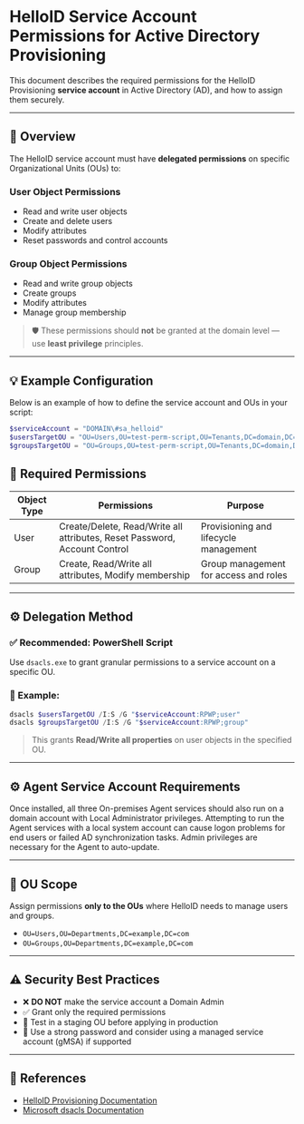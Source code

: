 # HelloID Service Account Permissions for Active Directory Provisioning

This document describes the required permissions for the HelloID Provisioning **service account** in Active Directory (AD), and how to assign them securely.

---

## 🔧 Overview

The HelloID service account must have **delegated permissions** on specific Organizational Units (OUs) to:

### User Object Permissions
- Read and write user objects
- Create and delete users
- Modify attributes
- Reset passwords and control accounts

### Group Object Permissions
- Read and write group objects
- Create groups
- Modify attributes
- Manage group membership

> 🛡️ These permissions should **not** be granted at the domain level — use **least privilege** principles.

---
## 💡 Example Configuration

Below is an example of how to define the service account and OUs in your script:

```powershell
$serviceAccount = "DOMAIN\#sa_helloid"
$usersTargetOU = "OU=Users,OU=test-perm-script,OU=Tenants,DC=domain,DC=com"
$groupsTargetOU = "OU=Groups,OU=test-perm-script,OU=Tenants,DC=domain,DC=com"
```

## 🔐 Required Permissions

| Object Type | Permissions | Purpose |
|-------------|-------------|---------|
| User | Create/Delete, Read/Write all attributes, Reset Password, Account Control | Provisioning and lifecycle management |
| Group | Create, Read/Write all attributes, Modify membership | Group management for access and roles |

---

## ⚙️ Delegation Method

### ✅ Recommended: PowerShell Script
Use `dsacls.exe` to grant granular permissions to a service account on a specific OU.

### 🔧 Example:
```powershell
dsacls $usersTargetOU /I:S /G "$serviceAccount:RPWP;user"
dsacls $groupsTargetOU /I:S /G "$serviceAccount:RPWP;group"
```

> This grants **Read/Write all properties** on user objects in the specified OU.

---

## ⚙️ Agent Service Account Requirements

Once installed, all three On-premises Agent services should also run on a domain account with Local Administrator privileges.
Attempting to run the Agent services with a local system account can cause logon problems for end users or failed AD synchronization tasks.
Admin privileges are necessary for the Agent to auto-update.

---

## 📁 OU Scope

Assign permissions **only to the OUs** where HelloID needs to manage users and groups.

- `OU=Users,OU=Departments,DC=example,DC=com`
- `OU=Groups,OU=Departments,DC=example,DC=com`

---

## ⚠️ Security Best Practices

- ❌ **DO NOT** make the service account a Domain Admin
- ✅ Grant only the required permissions
- 🧪 Test in a staging OU before applying in production
- 🔐 Use a strong password and consider using a managed service account (gMSA) if supported

---

## 📘 References

- [HelloID Provisioning Documentation](https://docs.helloid.com)
- [Microsoft dsacls Documentation](https://learn.microsoft.com/en-us/windows-server/administration/windows-commands/dsacls)
